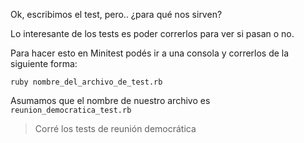 Ok, escribimos el test, pero.. ¿para qué nos sirven?

Lo interesante de los tests es poder correrlos para ver si pasan o no.

Para hacer esto en Minitest podés ir a una consola y correrlos de la siguiente forma: 

`ruby nombre_del_archivo_de_test.rb`

Asumamos que el nombre de nuestro archivo es `reunion_democratica_test.rb`

> Corré los tests de reunión democrática